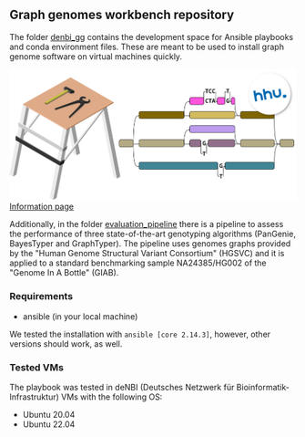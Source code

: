 ## Graph genomes workbench repository

The folder [denbi_gg](denbi_gg/) contains the development space for Ansible playbooks and conda environment files. These are meant to be used to install graph genome software on virtual machines quickly. 

 ![Workbench logo](/denbi_gg/logo_trans.png) [Information page](https://diltheylab.github.io/graph-genome-workbench/) 

Additionally, in the folder [evaluation_pipeline](evaluation_pipeline/) there is a pipeline to assess the performance of three state-of-the-art genotyping algorithms (PanGenie, BayesTyper and GraphTyper). The pipeline uses genomes graphs provided by the "Human Genome Structural Variant Consortium" (HGSVC) and it is applied to a standard benchmarking sample NA24385/HG002 of the "Genome In A Bottle" (GIAB).


### Requirements

- ansible (in your local machine)

We tested the installation with `ansible [core 2.14.3]`, however, other versions should work, as well. 

### Tested VMs

The playbook was tested in deNBI (Deutsches Netzwerk für Bioinformatik-Infrastruktur) VMs with the following OS:

- Ubuntu 20.04
- Ubuntu 22.04


